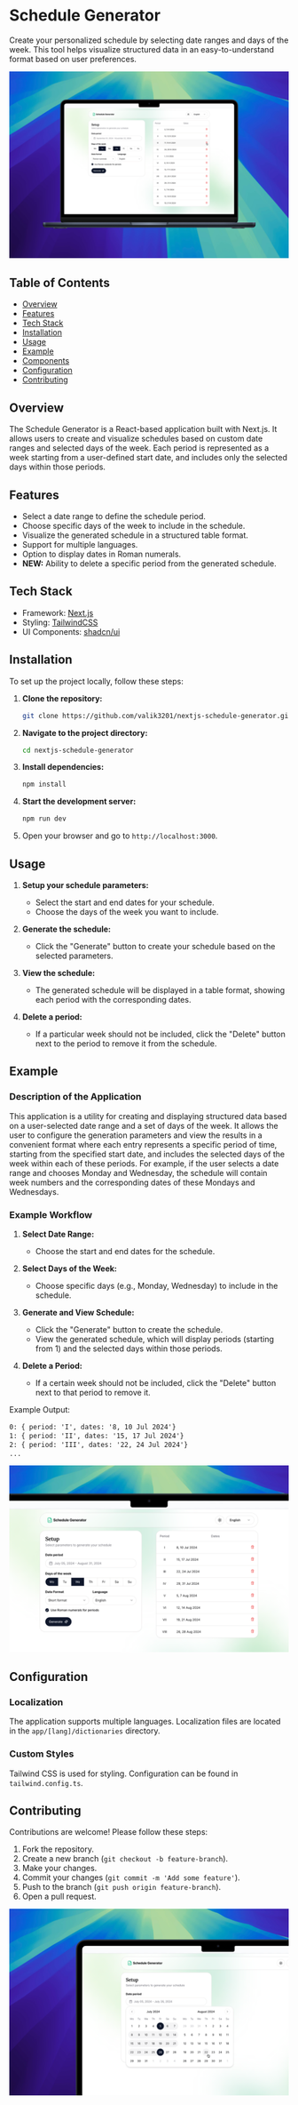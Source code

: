 # Schedule Generator

Create your personalized schedule by selecting date ranges and days of the week. This tool helps visualize structured data in an easy-to-understand format based on user preferences.

[![screenshot](https://github.com/Valik3201/nextjs-schedule-generator/blob/main/assets/screenshot-0.png)](https://github.com/Valik3201/nextjs-schedule-generator/blob/main/assets/screenshot-0.png)

## Table of Contents

- [Overview](#overview)
- [Features](#features)
- [Tech Stack](#tech-stack)
- [Installation](#installation)
- [Usage](#usage)
- [Example](#example)
- [Components](#components)
- [Configuration](#configuration)
- [Contributing](#contributing)

## Overview

The Schedule Generator is a React-based application built with Next.js. It allows users to create and visualize schedules based on custom date ranges and selected days of the week. Each period is represented as a week starting from a user-defined start date, and includes only the selected days within those periods.

## Features

- Select a date range to define the schedule period.
- Choose specific days of the week to include in the schedule.
- Visualize the generated schedule in a structured table format.
- Support for multiple languages.
- Option to display dates in Roman numerals.
- **NEW:** Ability to delete a specific period from the generated schedule.

## Tech Stack

- Framework: [Next.js](https://nextjs.org/)
- Styling: [TailwindCSS](https://tailwindcss.com/)
- UI Components: [shadcn/ui](https://ui.shadcn.com/)

## Installation

To set up the project locally, follow these steps:

1. **Clone the repository:**

   ```sh
   git clone https://github.com/valik3201/nextjs-schedule-generator.git
   ```

2. **Navigate to the project directory:**

   ```sh
   cd nextjs-schedule-generator
   ```

3. **Install dependencies:**

   ```sh
   npm install
   ```

4. **Start the development server:**

   ```sh
   npm run dev
   ```

5. Open your browser and go to `http://localhost:3000`.

## Usage

1. **Setup your schedule parameters:**

   - Select the start and end dates for your schedule.
   - Choose the days of the week you want to include.

2. **Generate the schedule:**

   - Click the "Generate" button to create your schedule based on the selected parameters.

3. **View the schedule:**

   - The generated schedule will be displayed in a table format, showing each period with the corresponding dates.

4. **Delete a period:**
   - If a particular week should not be included, click the "Delete" button next to the period to remove it from the schedule.

## Example

### Description of the Application

This application is a utility for creating and displaying structured data based on a user-selected date range and a set of days of the week. It allows the user to configure the generation parameters and view the results in a convenient format where each entry represents a specific period of time, starting from the specified start date, and includes the selected days of the week within each of these periods. For example, if the user selects a date range and chooses Monday and Wednesday, the schedule will contain week numbers and the corresponding dates of these Mondays and Wednesdays.

### Example Workflow

1. **Select Date Range:**

   - Choose the start and end dates for the schedule.

2. **Select Days of the Week:**

   - Choose specific days (e.g., Monday, Wednesday) to include in the schedule.

3. **Generate and View Schedule:**

   - Click the "Generate" button to create the schedule.
   - View the generated schedule, which will display periods (starting from 1) and the selected days within those periods.

4. **Delete a Period:**
   - If a certain week should not be included, click the "Delete" button next to that period to remove it.

Example Output:

```
0: { period: 'I', dates: '8, 10 Jul 2024'}
1: { period: 'II', dates: '15, 17 Jul 2024'}
2: { period: 'III', dates: '22, 24 Jul 2024'}
...
```

[![screenshot](https://github.com/Valik3201/nextjs-schedule-generator/blob/main/assets/screenshot-1.png)](https://github.com/Valik3201/nextjs-schedule-generator/blob/main/assets/screenshot-1.png)

## Configuration

### Localization

The application supports multiple languages. Localization files are located in the `app/[lang]/dictionaries` directory.

### Custom Styles

Tailwind CSS is used for styling. Configuration can be found in `tailwind.config.ts`.

## Contributing

Contributions are welcome! Please follow these steps:

1. Fork the repository.
2. Create a new branch (`git checkout -b feature-branch`).
3. Make your changes.
4. Commit your changes (`git commit -m 'Add some feature'`).
5. Push to the branch (`git push origin feature-branch`).
6. Open a pull request.

[![screenshot](https://github.com/Valik3201/nextjs-schedule-generator/blob/main/assets/screenshot-2.png)](https://github.com/Valik3201/nextjs-schedule-generator/blob/main/assets/screenshot-2.png)
